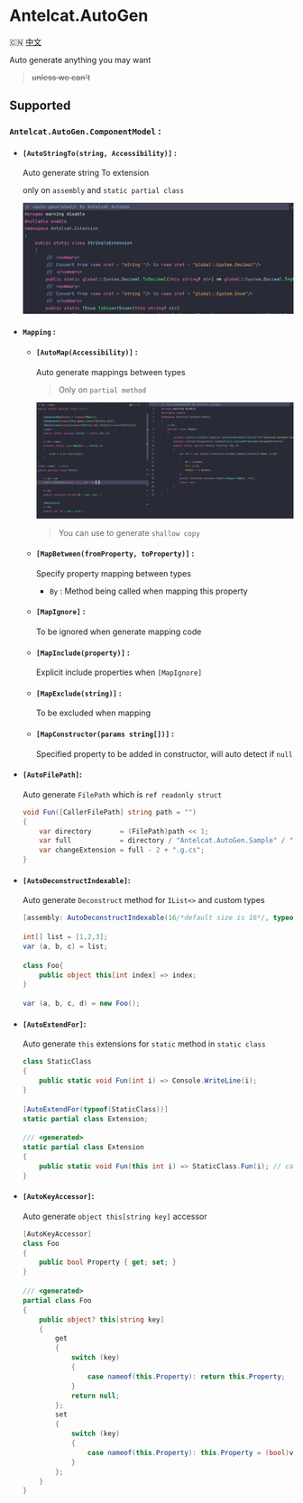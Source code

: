 # Antelcat.AutoGen

🇨🇳 [中文](./README.zh.md)

Auto generate anything you may want
> ~~unless we can't~~

## Supported

### `Antelcat.AutoGen.ComponentModel` :  

+ #### `[AutoStringTo(string, Accessibility)]` :  

    Auto generate string To extension

    only on `assembly` and `static partial class`

    ![AutoStringTo](./docs/GenerateStringTo.png)

+ #### `Mapping` :  

  + #### `[AutoMap(Accessibility)]` :  

    Auto generate mappings between types

    > Only on `partial method`

    ![AutoMapTo](./docs/GenerateMap.png)

    > You can use to generate `shallow copy`

  + #### `[MapBetween(fromProperty, toProperty)]` :  

    Specify property mapping between types

    + `By` : Method being called when mapping this property

  + #### `[MapIgnore]` :  

    To be ignored when generate mapping code

  + #### `[MapInclude(property)]` :  

    Explicit include properties when `[MapIgnore]`

  + #### `[MapExclude(string)]` :  

    To be excluded when mapping

  + #### `[MapConstructor(params string[])]` :  

    Specified property to be added in constructor, will auto detect if `null`


+ #### `[AutoFilePath]`:
  
  Auto generate `FilePath` which is `ref readonly struct`

    ```csharp
    void Fun([CallerFilePath] string path = "")
    {
        var directory       = (FilePath)path << 1;
        var full            = directory / "Antelcat.AutoGen.Sample" / "Example.cs";
        var changeExtension = full - 2 + ".g.cs";
    }
    ``` 

+ #### `[AutoDeconstructIndexable]`:

  Auto generate `Deconstruct` method for `IList<>` and custom types

    ```csharp
    [assembly: AutoDeconstructIndexable(16/*default size is 16*/, typeof(Foo))]
  
    int[] list = [1,2,3];
    var (a, b, c) = list;
  
    class Foo{
        public object this[int index] => index;
    }
  
    var (a, b, c, d) = new Foo();
    ```

+ #### `[AutoExtendFor]`:

  Auto generate `this` extensions for `static` method in `static class`

  ```csharp
  class StaticClass
  {
      public static void Fun(int i) => Console.WriteLine(i);
  }
  
  [AutoExtendFor(typeof(StaticClass))]
  static partial class Extension;
  
  /// <generated>
  static partial class Extension
  {
      public static void Fun(this int i) => StaticClass.Fun(i); // call original method
  }

+ #### `[AutoKeyAccessor]`:

  Auto generate `object this[string key]` accessor

  ```csharp
  [AutoKeyAccessor]
  class Foo
  {
      public bool Property { get; set; }
  }
  
  /// <generated>
  partial class Foo
  {
      public object? this[string key]
      {
          get
          {
              switch (key)
              {
                  case nameof(this.Property): return this.Property;
              }
              return null;
          };
          set
          {
              switch (key)
              {
                  case nameof(this.Property): this.Property = (bool)value; break;
              }
          };
      }
  }
  ```
